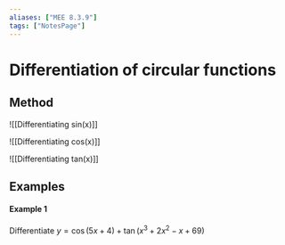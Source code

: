 ```yaml
---
aliases: ["MEE 8.3.9"]
tags: ["NotesPage"]
---
```


# Differentiation of circular functions
## Method

![[Differentiating sin(x)]]

![[Differentiating cos(x)]]

![[Differentiating tan(x)]]

## Examples

#### Example 1
Differentiate $y=\cos(5x+4)+\tan(x^3+2x^2-x+69)$
